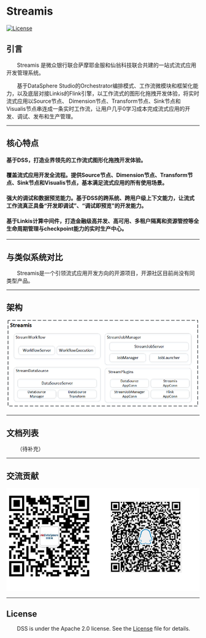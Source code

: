 # Streamis

[![License](https://img.shields.io/badge/license-Apache%202-4EB1BA.svg)](https://www.apache.org/licenses/LICENSE-2.0.html)

## 引言

 &nbsp; &nbsp; &nbsp; &nbsp;Streamis 是微众银行联合萨摩耶金服和仙翁科技联合共建的一站式流式应用开发管理系统。

 &nbsp; &nbsp; &nbsp; &nbsp;基于DataSphere Studio的Orchestrator编排模式、工作流微模块和框架化能力，以及底层对接Linkis的Flink引擎，以工作流式的图形化拖拽开发体验，将实时流式应用以Source节点、
Dimension节点、Transform节点、Sink节点和Visualis节点串连成一条实时工作流，让用户几乎0学习成本完成流式应用的开发、调试、发布和生产管理。

----

## 核心特点

#### 基于DSS，打造业界领先的工作流式图形化拖拽开发体验。

#### 覆盖流式应用开发全流程。提供Source节点、Dimension节点、Transform节点、Sink节点和Visualis节点，基本满足流式应用的所有使用场景。

#### 强大的调试和数据预览能力。基于DSS的跨系统、跨用户级上下文能力，让流式工作流真正具备“开发即调试”、“调试即预览”的开发能力。

#### 基于Linkis计算中间件，打造金融级高并发、高可用、多租户隔离和资源管控等全生命周期管理与checkpoint能力的实时生产中心。

----

## 与类似系统对比

 &nbsp; &nbsp; &nbsp; &nbsp;Streamis是一个引领流式应用开发方向的开源项目，开源社区目前尚没有同类型产品。
 
----

## 架构

![架构](images/zh_CN/readme/architecture.png)

----

## 文档列表

 &nbsp; &nbsp; &nbsp; &nbsp;（待补充）
 
----

## 交流贡献

![交流](images/zh_CN/readme/communication.png)

----

## License

 &nbsp; &nbsp; &nbsp; &nbsp;DSS is under the Apache 2.0 license. See the [License](LICENSE) file for details.
